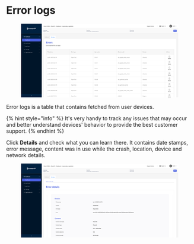 # Error logs

<figure><img src="../../../.gitbook/assets/изображение (11).png" alt=""><figcaption></figcaption></figure>

Error logs is a table that contains fetched from user devices.

{% hint style="info" %}
It's very handy to track any issues that may occur and better understand devices' behavior to provide the best customer support.
{% endhint %}

Click **Details** and check what you can learn there. It contains date stamps, error message, content was in use while the crash, location, device and network details.

<figure><img src="../../../.gitbook/assets/изображение (12).png" alt=""><figcaption></figcaption></figure>
